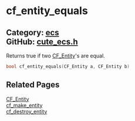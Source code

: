 [//]: # (This file is automatically generated by Cute Framework's docs parser.)
[//]: # (Do not edit this file by hand!)
[//]: # (See: https://github.com/RandyGaul/cute_framework/blob/master/samples/docs_parser.cpp)
[](../header.md ':include')

# cf_entity_equals

Category: [ecs](/api_reference?id=ecs)  
GitHub: [cute_ecs.h](https://github.com/RandyGaul/cute_framework/blob/master/include/cute_ecs.h)  
---

Returns true if two [CF_Entity](/ecs/cf_entity.md)'s are equal.

```cpp
bool cf_entity_equals(CF_Entity a, CF_Entity b)
```

## Related Pages

[CF_Entity](/ecs/cf_entity.md)  
[cf_make_entity](/ecs/cf_make_entity.md)  
[cf_destroy_entity](/ecs/cf_destroy_entity.md)  
